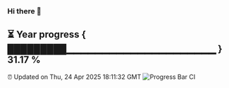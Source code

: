 ### Hi there 👋
⏳ Year progress { █████████▁▁▁▁▁▁▁▁▁▁▁▁▁▁▁▁▁▁▁▁▁ } 31.17 %
---
⏰ Updated on Thu, 24 Apr 2025 18:11:32 GMT
![Progress Bar CI](https://github.com/Moyi321/Moyi321/workflows/Progress%20Bar%20CI/badge.svg)
